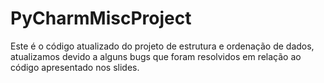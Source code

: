 # PyCharmMiscProject

Este é o código atualizado do projeto de estrutura e ordenação de dados, atualizamos devido a alguns bugs que foram resolvidos em relação ao código apresentado nos slides.
